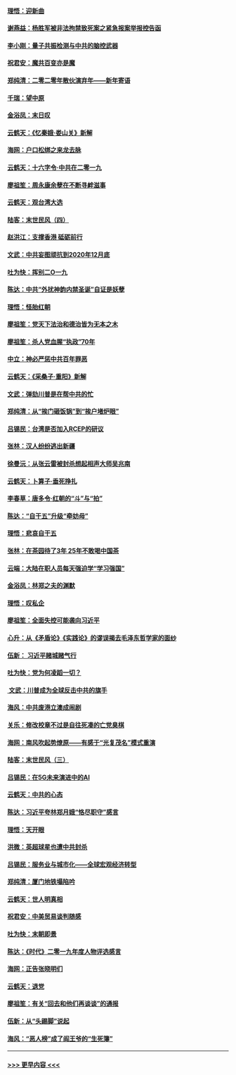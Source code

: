#### [理悟：迎新曲](../pages/nsc993/n11761152.md?t=01020555) 
#### [谢燕益：杨胜军被非法拘禁致死案之紧急报案举报控告函](../pages/nsc993/n11756134.md?t=01020555) 
#### [李小刚：量子共振检测与中共的脑控武器](../pages/nsc993/n11754518.md?t=01020555) 
#### [祝君安：魔共百变亦是魔](../pages/nsc993/n11754469.md?t=01020555) 
#### [郑纯清：二零二零年散伙演弃年——新年寄语](../pages/nsc993/n11754195.md?t=01020555) 
#### [千瑞：望中原](../pages/nsc993/n11754159.md?t=01020555) 
#### [金浴凤：末日叹](../pages/nsc993/n11752359.md?t=01020555) 
#### [云鹤天：《忆秦娥‧娄山关》新解](../pages/nsc993/n11752348.md?t=01020555) 
#### [海网：户口松绑之来龙去脉](../pages/nsc993/n11752328.md?t=01020555) 
#### [云鹤天：十六字令‧中共在二零一九](../pages/nsc993/n11752305.md?t=01020555) 
#### [廖祖笙：周永康余孽在不断寻衅滋事](../pages/nsc993/n11751013.md?t=01020555) 
#### [云鹤天：观台湾大选](../pages/nsc993/n11751007.md?t=01020555) 
#### [陆客：末世民风（四）](../pages/nsc993/n11749203.md?t=01020555) 
#### [赵洪江：支撑香港 砥砺前行](../pages/nsc993/n11748482.md?t=01020555) 
#### [文武：中共妄图顽抗到2020年12月底](../pages/nsc993/n11748446.md?t=01020555) 
#### [吐为快：挥别二O一九](../pages/nsc993/n11748411.md?t=01020555) 
#### [陈达：中共“外扰神韵内禁圣诞”自证是妖孽](../pages/nsc993/n11748226.md?t=01020555) 
#### [理悟：怪胎红朝](../pages/nsc993/n11748206.md?t=01020555) 
#### [廖祖笙：党天下法治和德治皆为无本之木](../pages/nsc993/n11748135.md?t=01020555) 
#### [廖祖笙：杀人党血腥“执政”70年](../pages/nsc993/n11745144.md?t=01020555) 
#### [中立：神必严惩中共百年罪恶](../pages/nsc993/n11744970.md?t=01020555) 
#### [云鹤天：《采桑子‧重阳》新解](../pages/nsc993/n11744948.md?t=01020555) 
#### [文武：弹劾川普是在帮中共的忙](../pages/nsc993/n11744758.md?t=01020555) 
#### [郑纯清：从“挨门砸饭锅”到“挨户堵炉眼”](../pages/nsc993/n11744745.md?t=01020555) 
#### [吕锡民：台湾是否加入RCEP的研议](../pages/nsc993/n11744701.md?t=01020555) 
#### [张林：汉人纷纷逃出新疆](../pages/nsc993/n11743530.md?t=01020555) 
#### [徐曼沅：从张云雷被封杀想起相声大师吴兆南](../pages/nsc993/n11741816.md?t=01020555) 
#### [云鹤天：卜算子‧垂死挣扎](../pages/nsc993/n11739956.md?t=01020555) 
#### [李春草：唐多令‧红朝的“斗”与“拍”](../pages/nsc993/n11739830.md?t=01020555) 
#### [陈达：“自干五”升级“牵妨母”](../pages/nsc993/n11739724.md?t=01020555) 
#### [理悟：悲哀自干五](../pages/nsc993/n11739547.md?t=01020555) 
#### [张林：在茶园待了3年 25年不敢喝中国茶](../pages/nsc993/n11739240.md?t=01020555) 
#### [云端：大陆在职人员每天强迫学“学习强国”](../pages/nsc993/n11738735.md?t=01020555) 
#### [金浴凤：林郑之夫的渊默](../pages/nsc993/n11737735.md?t=01020555) 
#### [理悟：叹私企](../pages/nsc993/n11737715.md?t=01020555) 
#### [廖祖笙：全面失控可能袭向习近平](../pages/nsc993/n11737704.md?t=01020555) 
#### [心升：从《矛盾论》《实践论》的谬误揭去毛泽东哲学家的面纱](../pages/nsc993/n11736962.md?t=01020555) 
#### [伍新： 习近平赌城赌气行](../pages/nsc993/n11736929.md?t=01020555) 
#### [吐为快：党为何凌蹈一切？](../pages/nsc993/n11736915.md?t=01020555) 
#### [ 文武：川普成为全球反击中共的旗手](../pages/nsc993/n11736882.md?t=01020555) 
#### [海风：中共废港立澳成闹剧](../pages/nsc993/n11735857.md?t=01020555) 
#### [关乐：修改校章不过是自往死凑的亡党臭棋](../pages/nsc993/n11735097.md?t=01020555) 
#### [海网：南风吹起势燎原——有感于“光复茂名”模式重演](../pages/nsc993/n11732308.md?t=01020555) 
#### [陆客：末世民风（三）](../pages/nsc993/n11732211.md?t=01020555) 
#### [吕锡民：在5G未来演进中的AI](../pages/nsc993/n11730010.md?t=01020555) 
#### [云鹤天：中共的心态](../pages/nsc993/n11729906.md?t=01020555) 
#### [陈达：习近平夸林郑月娥“恪尽职守”感言](../pages/nsc993/n11729881.md?t=01020555) 
#### [理悟：天开眼](../pages/nsc993/n11729699.md?t=01020555) 
#### [洪微：英超球星也遭中共封杀](../pages/nsc993/n11727243.md?t=01020555) 
#### [吕锡民：服务业与城市化——全球宏观经济转型](../pages/nsc993/n11725845.md?t=01020555) 
#### [郑纯清：厦门地铁塌陷吟](../pages/nsc993/n11725813.md?t=01020555) 
#### [云鹤天：世人明真相](../pages/nsc993/n11725621.md?t=01020555) 
#### [祝君安：中美贸易谈判随感](../pages/nsc993/n11725609.md?t=01020555) 
#### [吐为快：末朝即景](../pages/nsc993/n11723365.md?t=01020555) 
#### [陈达：《时代》二零一九年度人物评选感言](../pages/nsc993/n11723337.md?t=01020555) 
#### [海网：正告张晓明们](../pages/nsc993/n11723228.md?t=01020555) 
#### [云鹤天：退党](../pages/nsc993/n11723056.md?t=01020555) 
#### [廖祖笙：有关“回去和他们再谈谈”的通报](../pages/nsc993/n11722442.md?t=01020555) 
#### [伍新：从“头踢脚”说起](../pages/nsc993/n11722429.md?t=01020555) 
#### [海风：“恶人榜”成了阎王爷的“生死簿”](../pages/nsc993/n11722272.md?t=01020555) 

----
#### [ >>> 更早内容 <<< ](../indexes/nsc993-earlier.md)
